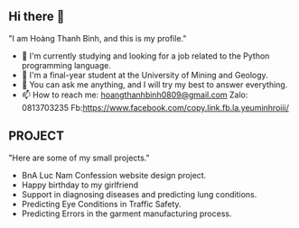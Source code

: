 ## Hi there 👋

"I am Hoàng Thanh Bình, and this is my profile."

- 🔭 I'm currently studying and looking for a job related to the Python programming language.
- 🌱 I'm a final-year student at the University of Mining and Geology.
- 💬 You can ask me anything, and I will try my best to answer everything.
- 📫 How to reach me: hoangthanhbinh0809@gmail.com
  Zalo: 0813703235
  Fb:https://www.facebook.com/copy.link.fb.la.yeuminhroiii/

  
## PROJECT
  "Here are some of my small projects."

- BnA Luc Nam Confession website design project.
- Happy birthday to my girlfriend
- Support in diagnosing diseases and predicting lung conditions. 
- Predicting Eye Conditions in Traffic Safety.
- Predicting Errors in the garment manufacturing process.
